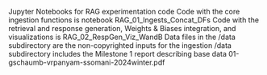 Jupyter Notebooks for RAG experimentation code
Code with the core ingestion functions is notebook RAG_01_Ingests_Concat_DFs
Code with the retrieval and response generation, Weights & Biases integration, and visualizations is RAG_02_RespGen_Viz_WandB
Data files in the /data subdirectory are the non-copyrighted inputs for the ingestion
/data subdirectory includes the Milestone 1 report describing base data 01-gschaumb-vrpanyam-ssomani-2024winter.pdf
